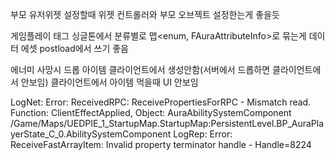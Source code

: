 부모 유저위젯 설정할때 위젯 컨트롤러와 부모 오브젝트 설정한는게 좋을듯

게임플레이 태그 싱글톤에서 분류별로 맵<enum, FAuraAttributeInfo>로 묶는게 데이터 에셋 postload에서 쓰기 좋음

에너미 사망시 드롭 아이템 클라이언트에서 생성안함(서버에서 드롭하면 클라이언트에서 안보임)
클라이언트에서 아이템 먹을때  UI 안보임

LogNet: Error: ReceivedRPC: ReceivePropertiesForRPC - Mismatch read. Function: ClientEffectApplied, Object: AuraAbilitySystemComponent /Game/Maps/UEDPIE_1_StartupMap.StartupMap:PersistentLevel.BP_AuraPlayerState_C_0.AbilitySystemComponent
LogRep: Error: ReceiveFastArrayItem: Invalid property terminator handle - Handle=8224